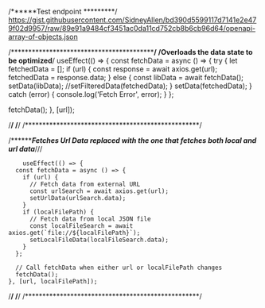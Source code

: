 

/******Test endpoint *********/
https://gist.githubusercontent.com/SidneyAllen/bd390d5599117d7141e2e479f02d9957/raw/89e91a9484cf3451ac0da11cd752cb8b6cb96d64/openapi-array-of-objects.json



/*******************************************/
/**************Overloads the data state to be optimized****************/
useEffect(() => {
  const fetchData = async () => {
    try {
      let fetchedData = [];
      if (url) {
        const response = await axios.get(url);
        fetchedData = response.data;
      } else {
        const libData = await fetchData();
        setData(libData);
        //setFilteredData(fetchedData);
      }
      setData(fetchedData);
    } catch (error) {
      console.log('Fetch Error', error);
    }
  };

  fetchData();
}, [url]);

/**************************************************/
/**************************************************/
/**************************************************/



/*************Fetches Url Data replaced with the one that fetches both local and url data*******///

		useEffect(() => {
      const fetchData = async () => {
        if (url) {
          // Fetch data from external URL
          const urlSearch = await axios.get(url);
          setUrlData(urlSearch.data);
        }
        if (localFilePath) {
          // Fetch data from local JSON file
          const localFileSearch = await axios.get(`file://${localFilePath}`);
          setLocalFileData(localFileSearch.data);
        }
      };
    
      // Call fetchData when either url or localFilePath changes
      fetchData();
    }, [url, localFilePath]);


/**************************************************/
/**************************************************/
/**************************************************/